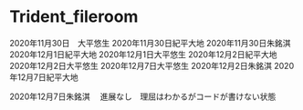 # Trident_fileroom
2020年11月30日　大平悠生
2020年11月30日紀平大地
2020年11月30日朱銘淇
2020年12月1日紀平大地
2020年12月1日大平悠生
2020年12月2日紀平大地
2020年12月2日大平悠生
2020年12月7日大平悠生
2020年12月2日朱銘淇
2020年12月7日紀平大地

2020年12月7日朱銘淇  　進展なし　理屈はわかるがコードが書けない状態
